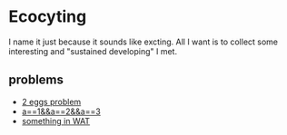 # Ecocyting
I name it just because it sounds like excting. All I want is to collect some interesting and "sustained developing" I met.

## problems

- [2 eggs problem](./problems/2EggsProblem.md)
- [a==1&&a==2&&a==3](./problems/equal.md)
- [something in WAT](./problems/wat.md)
